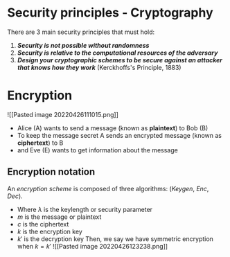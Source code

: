 # Security principles - Cryptography
There are 3 main security principles that must hold:

1.  ***Security is not possible without randomness***
2.  ***Security is relative to the computational resources of the adversary***
3.  ***Design your cryptographic schemes to be secure against an attacker that knows how they work*** (Kerckhoffs's Principle, 1883)


# Encryption
![[Pasted image 20220426111015.png]]

* Alice (A) wants to send a message (known as **plaintext**) to Bob (B)
* To keep the message secret A sends an encrypted message (known as **ciphertext**) to B
* and Eve (E) wants to get information about the message

## Encryption notation
An *encryption scheme* is composed of three algorithms: (*Keygen*, *Enc*, *Dec*). 
* Where $\lambda$ is the keylength or security parameter
* $m$ is the message or plaintext
* $c$  is the ciphertext
* $k$ is the encryption key
* $k'$ is the decryption key
Then, we say we have symmetric encryption when $k=k'$ 
![[Pasted image 20220426123238.png]]
